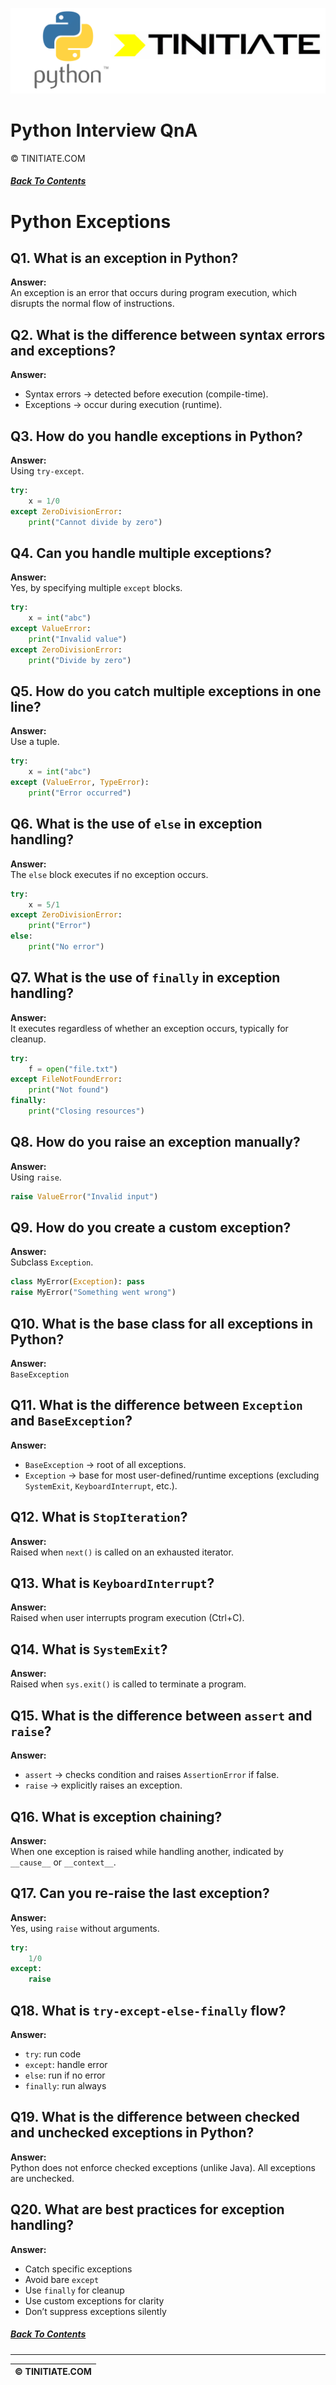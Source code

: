 ![Python Tinitiate Image](../python_tinitiate.png)

# Python Interview QnA
&copy; TINITIATE.COM

##### [Back To Contents](./README.md)

# Python Exceptions

## Q1. What is an exception in Python?
**Answer:**  
An exception is an error that occurs during program execution, which disrupts the normal flow of instructions.

## Q2. What is the difference between syntax errors and exceptions?
**Answer:**  
- Syntax errors → detected before execution (compile-time).  
- Exceptions → occur during execution (runtime).

## Q3. How do you handle exceptions in Python?
**Answer:**  
Using `try-except`.  
```python
try:
    x = 1/0
except ZeroDivisionError:
    print("Cannot divide by zero")
```

## Q4. Can you handle multiple exceptions?
**Answer:**  
Yes, by specifying multiple `except` blocks.  
```python
try:
    x = int("abc")
except ValueError:
    print("Invalid value")
except ZeroDivisionError:
    print("Divide by zero")
```

## Q5. How do you catch multiple exceptions in one line?
**Answer:**  
Use a tuple.  
```python
try:
    x = int("abc")
except (ValueError, TypeError):
    print("Error occurred")
```

## Q6. What is the use of `else` in exception handling?
**Answer:**  
The `else` block executes if no exception occurs.  
```python
try:
    x = 5/1
except ZeroDivisionError:
    print("Error")
else:
    print("No error")
```

## Q7. What is the use of `finally` in exception handling?
**Answer:**  
It executes regardless of whether an exception occurs, typically for cleanup.  
```python
try:
    f = open("file.txt")
except FileNotFoundError:
    print("Not found")
finally:
    print("Closing resources")
```

## Q8. How do you raise an exception manually?
**Answer:**  
Using `raise`.  
```python
raise ValueError("Invalid input")
```

## Q9. How do you create a custom exception?
**Answer:**  
Subclass `Exception`.  
```python
class MyError(Exception): pass
raise MyError("Something went wrong")
```

## Q10. What is the base class for all exceptions in Python?
**Answer:**  
`BaseException`

## Q11. What is the difference between `Exception` and `BaseException`?
**Answer:**  
- `BaseException` → root of all exceptions.  
- `Exception` → base for most user-defined/runtime exceptions (excluding `SystemExit`, `KeyboardInterrupt`, etc.).

## Q12. What is `StopIteration`?
**Answer:**  
Raised when `next()` is called on an exhausted iterator.

## Q13. What is `KeyboardInterrupt`?
**Answer:**  
Raised when user interrupts program execution (Ctrl+C).

## Q14. What is `SystemExit`?
**Answer:**  
Raised when `sys.exit()` is called to terminate a program.

## Q15. What is the difference between `assert` and `raise`?
**Answer:**  
- `assert` → checks condition and raises `AssertionError` if false.  
- `raise` → explicitly raises an exception.

## Q16. What is exception chaining?
**Answer:**  
When one exception is raised while handling another, indicated by `__cause__` or `__context__`.

## Q17. Can you re-raise the last exception?
**Answer:**  
Yes, using `raise` without arguments.  
```python
try:
    1/0
except:
    raise
```

## Q18. What is `try-except-else-finally` flow?
**Answer:**  
- `try`: run code  
- `except`: handle error  
- `else`: run if no error  
- `finally`: run always

## Q19. What is the difference between checked and unchecked exceptions in Python?
**Answer:**  
Python does not enforce checked exceptions (unlike Java). All exceptions are unchecked.

## Q20. What are best practices for exception handling?
**Answer:**  
- Catch specific exceptions  
- Avoid bare `except`  
- Use `finally` for cleanup  
- Use custom exceptions for clarity  
- Don’t suppress exceptions silently

##### [Back To Contents](./README.md)
***
| &copy; TINITIATE.COM |
|----------------------|
